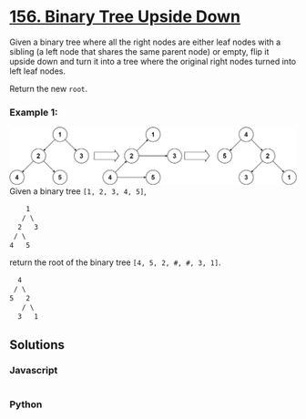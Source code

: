 # [156. Binary Tree Upside Down](https://leetcode.com/problems/binary-tree-upside-down/description/)

Given a binary tree where all the right nodes are either leaf nodes with a sibling (a left node that shares the same parent node) or empty, flip it upside down and turn it into a tree where the original right nodes turned into left leaf nodes.

Return the new `root`.

### Example 1:
![](./images/updown.jpg)
Given a binary tree `[1, 2, 3, 4, 5]`,
```
    1
   / \
  2   3
 / \
4   5
```
return the root of the binary tree `[4, 5, 2, #, #, 3, 1]`.
```
  4
 / \
5   2
   / \
  3   1
```


## Solutions

### Javascript
```javascript

```

### Python
```python

```